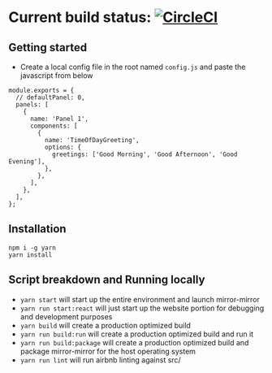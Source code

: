 # Current build status: [![CircleCI](https://circleci.com/gh/cyb3rsyph0n/mirror-mirror.svg?style=badge)](https://circleci.com/gh/cyb3rsyph0n/mirror-mirror)

## Getting started

* Create a local config file in the root named `config.js` and paste the javascript from below

```
module.exports = {
  // defaultPanel: 0,
  panels: [
    {
      name: 'Panel 1',
      components: [
        {
          name: 'TimeOfDayGreeting',
          options: {
            greetings: ['Good Morning', 'Good Afternoon', 'Good Evening'],
          },
        },
      ],
    },
  ],
};
```

## Installation
```
npm i -g yarn
yarn install
```

## Script breakdown and Running locally
- `yarn start` will start up the entire environment and launch mirror-mirror
- `yarn run start:react` will just start up the website portion for debugging and development purposes
- `yarn build` will create a production optimized build
- `yarn run build:run` will create a production optimized build and run it
- `yarn run build:package` will create a production optimized build and package mirror-mirror for the host operating system
- `yarn run lint` will run airbnb linting against src/